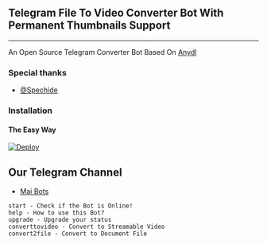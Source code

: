 ## Telegram File To Video Converter Bot With Permanent Thumbnails Support 
---

An Open Source Telegram Converter Bot Based On [Anydl](https://telegram.dog/spechide)

### Special thanks

* [@Spechide](https://telegram.dog/spechide)

### Installation

#### The Easy Way

[![Deploy](https://www.herokucdn.com/deploy/button.svg)](https://heroku.com/deploy)

## Our Telegram Channel

* [Mai Bots](https://telegram.dog/Mai_bOTs)



```
start - Check if the Bot is Online!
help - How to use this Bot?
upgrade - Upgrade your status
converttovideo - Convert to Streamable Video
convert2file - Convert to Document File
```

